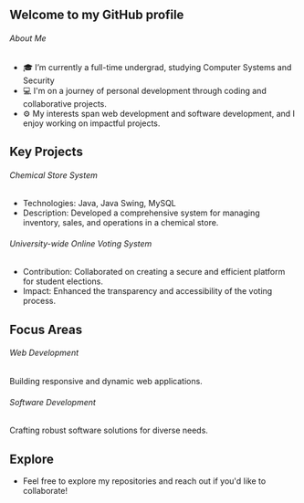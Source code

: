 ## Welcome to my GitHub profile
<h6>About Me</h6>

- 🎓 I’m currently a full-time undergrad, studying Computer Systems and Security
- 💻 I'm on a journey of personal development through coding and collaborative projects.
- ⚙ My interests span web development and software development, and I enjoy working on impactful projects.

## Key Projects
<h6>Chemical Store System</h6>

- Technologies: Java, Java Swing, MySQL
- Description: Developed a comprehensive system for managing inventory, sales, and operations in a chemical store.
<h6>University-wide Online Voting System</h6>

- Contribution: Collaborated on creating a secure and efficient platform for student elections.
- Impact: Enhanced the transparency and accessibility of the voting process.

## Focus Areas
<h6>Web Development</h6>
Building responsive and dynamic web applications.
<h6>Software Development</h6>
Crafting robust software solutions for diverse needs.

## Explore
- Feel free to explore my repositories and reach out if you'd like to collaborate!
